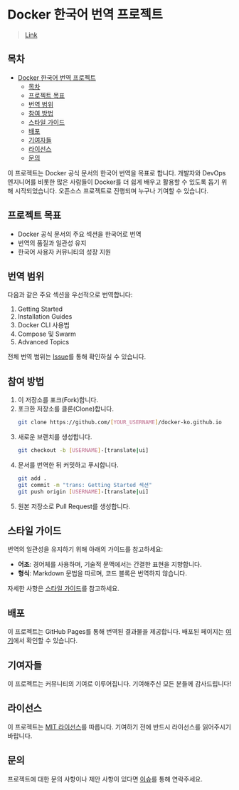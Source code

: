 # Docker 한국어 번역 프로젝트

> [Link](https://docker-ko.github.io/)

## 목차

- [Docker 한국어 번역 프로젝트](#docker-한국어-번역-프로젝트)
  - [목차](#목차)
  - [프로젝트 목표](#프로젝트-목표)
  - [번역 범위](#번역-범위)
  - [참여 방법](#참여-방법)
  - [스타일 가이드](#스타일-가이드)
  - [배포](#배포)
  - [기여자들](#기여자들)
  - [라이선스](#라이선스)
  - [문의](#문의)


이 프로젝트는 Docker 공식 문서의 한국어 번역을 목표로 합니다. 개발자와 DevOps 엔지니어를 비롯한 많은 사람들이 Docker를 더 쉽게 배우고 활용할 수 있도록 돕기 위해 시작되었습니다. 오픈소스 프로젝트로 진행되며 누구나 기여할 수 있습니다.

## 프로젝트 목표

- Docker 공식 문서의 주요 섹션을 한국어로 번역
- 번역의 품질과 일관성 유지
- 한국어 사용자 커뮤니티의 성장 지원

## 번역 범위

다음과 같은 주요 섹션을 우선적으로 번역합니다:

1. Getting Started
2. Installation Guides
3. Docker CLI 사용법
4. Compose 및 Swarm
5. Advanced Topics

전체 번역 범위는 [Issue](https://github.com/docker-ko/docker-ko.github.io/issues)를 통해 확인하실 수 있습니다.

## 참여 방법

1. 이 저장소를 포크(Fork)합니다.
2. 포크한 저장소를 클론(Clone)합니다.
    ```bash
    git clone https://github.com/[YOUR_USERNAME]/docker-ko.github.io
    ```
3. 새로운 브랜치를 생성합니다.
    ```bash
    git checkout -b [USERNAME]-[translate|ui]
    ```
4. 문서를 번역한 뒤 커밋하고 푸시합니다.
    ```bash
    git add .
    git commit -m "trans: Getting Started 섹션"
    git push origin [USERNAME]-[translate|ui]
    ```
5. 원본 저장소로 Pull Request를 생성합니다.

## 스타일 가이드

번역의 일관성을 유지하기 위해 아래의 가이드를 참고하세요:

- **어조**: 경어체를 사용하며, 기술적 문맥에서는 간결한 표현을 지향합니다.
- **형식**: Markdown 문법을 따르며, 코드 블록은 번역하지 않습니다.

자세한 사항은 [스타일 가이드](./SYTLE_GUIDE.md)를 참고하세요.

## 배포

이 프로젝트는 GitHub Pages를 통해 번역된 결과물을 제공합니다. 배포된 페이지는 [여기](https://docker-ko.github.io/)에서 확인할 수 있습니다.

## 기여자들

이 프로젝트는 커뮤니티의 기여로 이루어집니다. 기여해주신 모든 분들께 감사드립니다!

## 라이선스

이 프로젝트는 [MIT 라이선스](./LICENSE)를 따릅니다. 기여하기 전에 반드시 라이선스를 읽어주시기 바랍니다.

## 문의

프로젝트에 대한 문의 사항이나 제안 사항이 있다면 [이슈](https://github.com/docker-ko/docker-ko.github.io/issues)를 통해 연락주세요.
